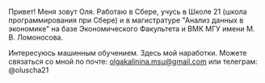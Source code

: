 Привет! 
Меня зовут Оля. 
Работаю в Сбере, учусь в Школе 21 (школа программирования при Сбере) и в магистратуре "Анализ данных в экономике" на базе Экономического Факультета и ВМК МГУ имени М. В. Ломоносова.

Интересуюсь машинным обучением. Здесь мой наработки.
Можете связаться со мной по почте: olgakalinina.msu@gmail.com или телеграм: @oluscha21
